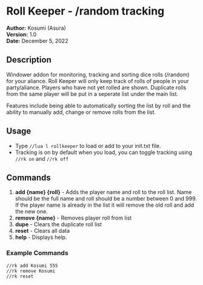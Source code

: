 # Roll Keeper - /random tracking

**Author:**  Kosumi (Asura)<br>
**Version:**  1.0<br>
**Date:** December 5, 2022<br>

## Description

Windower addon for monitoring, tracking and sorting dice rolls (/random) for your aliance. Roll Keeper will only keep track of rolls of people in your party/aliance. Players who have not yet rolled are shown. Duplicate rolls from the same player will be put in a seperate list under the main list.

Features include being able to automatically sorting the list by roll and the ability to manually add, change or remove rolls from the list.

## Usage

* Type `//lua l rollkeeper` to load or add to your init.txt file.
* Tracking is on by default when you load, you can toggle tracking using `//rk on` and `//rk off`

## Commands
1. **add {name} {roll}** - Adds the player name and roll to the roll list. Name should be the full name and roll should be a number between 0 and 999. If the player name is already in the list it will remove the old roll and add the new one.
2. **remove {name}** - Removes player roll from list
3. **dupe** - Clears the duplicate roll list
4. **reset** - Clears all data
2. **help** - Displays help.
	
### Example Commands
```
//rk add Kosumi 555
//rk remove Kosumi 
//rk reset
```
